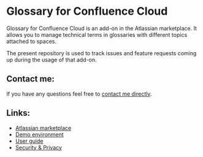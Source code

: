 # Glossary for Confluence Cloud

Glossary for Confluence Cloud is an add-on in the Atlassian marketplace. It allows you to manage technical terms in glossaries with different topics attached to spaces.

The present repository is used to track issues and feature requests coming up during the usage of that add-on.

## Contact me:
If you have any questions feel free to [contact me directly](mailto:contact@peter-eigenschink.at).

## Links:
* [Atlassian marketplace](https://marketplace.atlassian.com/plugins/glossary/)
* [Demo environment](https://peter-eigenschink.atlassian.net/wiki/spaces/CON2)
* [User guide](https://peter-eigenschink.atlassian.net/wiki/spaces/GFCC/pages/6684673/User+Guide)
* [Security & Privacy](https://peter-eigenschink.atlassian.net/wiki/spaces/GFCC/pages/5832760/Security+Privacy)
